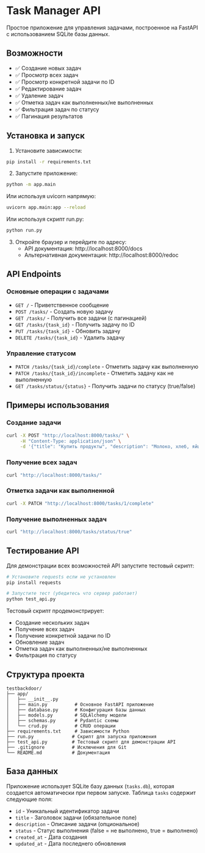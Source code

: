 # Task Manager API

Простое приложение для управления задачами, построенное на FastAPI с использованием SQLite базы данных.

## Возможности

- ✅ Создание новых задач
- ✅ Просмотр всех задач
- ✅ Просмотр конкретной задачи по ID
- ✅ Редактирование задач
- ✅ Удаление задач
- ✅ Отметка задач как выполненных/не выполненных
- ✅ Фильтрация задач по статусу
- ✅ Пагинация результатов

## Установка и запуск

1. Установите зависимости:
```bash
pip install -r requirements.txt
```

2. Запустите приложение:
```bash
python -m app.main
```

Или используя uvicorn напрямую:
```bash
uvicorn app.main:app --reload
```

Или используя скрипт run.py:
```bash
python run.py
```

3. Откройте браузер и перейдите по адресу:
   - API документация: http://localhost:8000/docs
   - Альтернативная документация: http://localhost:8000/redoc

## API Endpoints

### Основные операции с задачами

- `GET /` - Приветственное сообщение
- `POST /tasks/` - Создать новую задачу
- `GET /tasks/` - Получить все задачи (с пагинацией)
- `GET /tasks/{task_id}` - Получить задачу по ID
- `PUT /tasks/{task_id}` - Обновить задачу
- `DELETE /tasks/{task_id}` - Удалить задачу

### Управление статусом

- `PATCH /tasks/{task_id}/complete` - Отметить задачу как выполненную
- `PATCH /tasks/{task_id}/incomplete` - Отметить задачу как не выполненную
- `GET /tasks/status/{status}` - Получить задачи по статусу (true/false)

## Примеры использования

### Создание задачи
```bash
curl -X POST "http://localhost:8000/tasks/" \
     -H "Content-Type: application/json" \
     -d '{"title": "Купить продукты", "description": "Молоко, хлеб, яйца"}'
```

### Получение всех задач
```bash
curl "http://localhost:8000/tasks/"
```

### Отметка задачи как выполненной
```bash
curl -X PATCH "http://localhost:8000/tasks/1/complete"
```

### Получение выполненных задач
```bash
curl "http://localhost:8000/tasks/status/true"
```

## Тестирование API

Для демонстрации всех возможностей API запустите тестовый скрипт:

```bash
# Установите requests если не установлен
pip install requests

# Запустите тест (убедитесь что сервер работает)
python test_api.py
```

Тестовый скрипт продемонстрирует:
- Создание нескольких задач
- Получение всех задач
- Получение конкретной задачи по ID
- Обновление задач
- Отметка задач как выполненных/не выполненных
- Фильтрация по статусу

## Структура проекта

```
testbackdoor/
├── app/
│   ├── __init__.py
│   ├── main.py          # Основное FastAPI приложение
│   ├── database.py      # Конфигурация базы данных
│   ├── models.py        # SQLAlchemy модели
│   ├── schemas.py       # Pydantic схемы
│   └── crud.py          # CRUD операции
├── requirements.txt     # Зависимости Python
├── run.py              # Скрипт для запуска приложения
├── test_api.py         # Тестовый скрипт для демонстрации API
├── .gitignore          # Исключения для Git
└── README.md           # Документация
```

## База данных

Приложение использует SQLite базу данных (`tasks.db`), которая создается автоматически при первом запуске. Таблица `tasks` содержит следующие поля:

- `id` - Уникальный идентификатор задачи
- `title` - Заголовок задачи (обязательное поле)
- `description` - Описание задачи (опциональное)
- `status` - Статус выполнения (false = не выполнено, true = выполнено)
- `created_at` - Дата создания
- `updated_at` - Дата последнего обновления